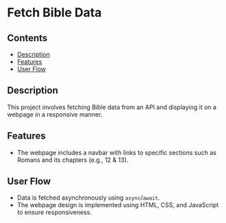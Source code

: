 # Fetch Bible Data

## Contents
- [Description](#description)
- [Features](#features)
- [User Flow](#user-flow)

## Description
This project involves fetching Bible data from an API and displaying it on a webpage in a responsive manner.

## Features
- The webpage includes a navbar with links to specific sections such as Romans and its chapters (e.g., 12 & 13).

## User Flow
- Data is fetched asynchronously using `async`/`await`.
- The webpage design is implemented using HTML, CSS, and JavaScript to ensure responsiveness.
